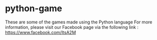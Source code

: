 # python-game
These are some of the games made using the Python language
For more information, please visit our Facebook page via the following link :
https://www.facebook.com/ItsA2M 
